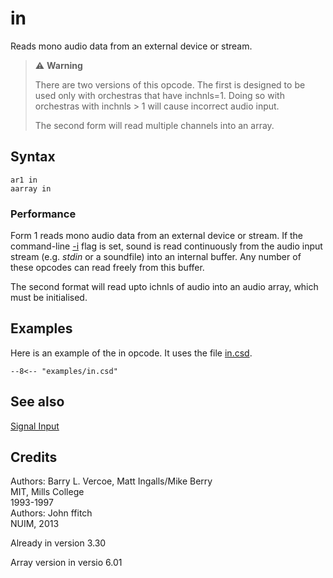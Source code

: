 <!--
id:in
category:Signal I/O:Signal Input
-->
# in
Reads mono audio data from an external device or stream.

> :warning: **Warning**
>
> There are two versions of this opcode.  The first is designed to be used only with orchestras that have inchnls=1. Doing so with orchestras with inchnls &gt; 1 will cause incorrect audio input.
>
> The second form will read multiple channels into an array.

## Syntax
``` csound-orc
ar1 in
aarray in
```

### Performance

Form 1 reads mono audio data from an external device or stream. If the command-line [-i](../../) flag is set, sound is read continuously from the audio input stream (e.g. _stdin_ or a soundfile) into an internal buffer. Any number of these opcodes can read freely from this buffer.

The second format will read upto ichnls of audio into an audio array, which must be initialised.

## Examples

Here is an example of the in opcode. It uses the file [in.csd](../../examples/in.csd).

``` csound-csd title="Example of the in opcode." linenums="1"
--8<-- "examples/in.csd"
```

## See also

[Signal Input](../../sigio/input)

## Credits

Authors: Barry L. Vercoe, Matt Ingalls/Mike Berry<br>
MIT, Mills College<br>
1993-1997<br>
Authors: John ffitch<br>
NUIM, 2013<br>

Already in version 3.30

Array version in versio 6.01
